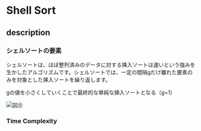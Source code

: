 # Shell Sort

## description

### シェルソートの要素

シェルソートは、ほぼ整列済みのデータに対する挿入ソートは速いという強みを生かしたアルゴリズムです。シェルソートでは、一定の間隔gだけ離れた要素のみを対象とした挿入ソートを繰り返します。

gの値を小さくしていくことで最終的な単純な挿入ソートとなる（g=1）

![図示](image.png)

### Time Complexity

